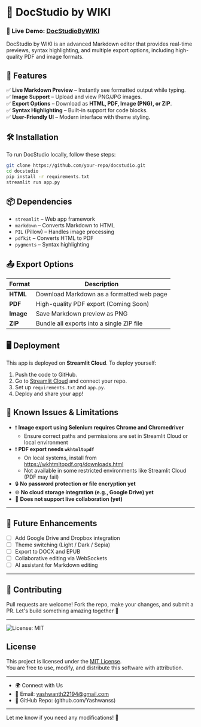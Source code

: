 # 📄 DocStudio by WIKI  

### 🚀 Live Demo: [DocStudioByWIKI](https://docstudio-bywiki.streamlit.app/) 

DocStudio by WIKI is an advanced Markdown editor that provides real-time previews, syntax highlighting, and multiple export options, including high-quality PDF and image formats.  

## 🌟 Features  

✅ **Live Markdown Preview** – Instantly see formatted output while typing.  
✅ **Image Support** – Upload and view PNG/JPG images.  
✅ **Export Options** – Download as **HTML, PDF, Image (PNG), or ZIP**.  
✅ **Syntax Highlighting** – Built-in support for code blocks.  
✅ **User-Friendly UI** – Modern interface with theme styling.  

## 🛠️ Installation  

To run DocStudio locally, follow these steps:  

```bash
git clone https://github.com/your-repo/docstudio.git  
cd docstudio  
pip install -r requirements.txt  
streamlit run app.py  
```

## 📦 Dependencies  

- `streamlit` – Web app framework  
- `markdown` – Converts Markdown to HTML  
- `PIL` (Pillow) – Handles image processing  
- `pdfkit` – Converts HTML to PDF  
- `pygments` – Syntax highlighting  

## 📤 Export Options  

| Format  | Description  |
|---------|-------------|
| **HTML**  | Download Markdown as a formatted web page |
| **PDF**   | High-quality PDF export (Coming Soon)|
| **Image** | Save Markdown preview as PNG |
| **ZIP**   | Bundle all exports into a single ZIP file |

## 🖥️ Deployment  

This app is deployed on **Streamlit Cloud**. To deploy yourself:  

1. Push the code to GitHub.  
2. Go to [Streamlit Cloud](https://share.streamlit.io/) and connect your repo.  
3. Set up `requirements.txt` and `app.py`.  
4. Deploy and share your app!  

## 🐞 Known Issues & Limitations  

- ❗ **Image export using Selenium requires Chrome and Chromedriver**  
  - Ensure correct paths and permissions are set in Streamlit Cloud or local environment  
- ❗ **PDF export needs `wkhtmltopdf`**  
  - On local systems, install from https://wkhtmltopdf.org/downloads.html  
  - Not available in some restricted environments like Streamlit Cloud (PDF may fail)  
- 🔒 **No password protection or file encryption yet**  
- 🌐 **No cloud storage integration (e.g., Google Drive) yet**  
- 🔄 **Does not support live collaboration (yet)**  

---

## 🎯 Future Enhancements  

- [ ] Add Google Drive and Dropbox integration  
- [ ] Theme switching (Light / Dark / Sepia)  
- [ ] Export to DOCX and EPUB  
- [ ] Collaborative editing via WebSockets  
- [ ] AI assistant for Markdown editing  

---

## 🤝 Contributing  

Pull requests are welcome! Fork the repo, make your changes, and submit a PR. Let's build something amazing together 🙌  

---

![License: MIT](https://img.shields.io/badge/License-MIT-blue.svg)
## License

This project is licensed under the [MIT License](LICENSE).  
You are free to use, modify, and distribute this software with attribution.

---

- 🌍 Connect with Us
- 📧 Email: yashwanth22194@gmail.com
- 🔗 GitHub Repo: (github.com/Yashwanss)

---
Let me know if you need any modifications! 🚀
